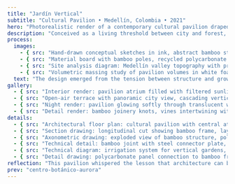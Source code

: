 ```yaml
---
title: "Jardín Vertical"
subtitle: "Cultural Pavilion • Medellín, Colombia • 2021"
hero: "Photorealistic render of a contemporary cultural pavilion draped in vertical gardens, exposed bamboo structure, translucent polycarbonate panels glowing with warm interior light, lush vegetation cascading over terraces, twilight atmosphere with soft lantern-like glow"
description: "Conceived as a living threshold between city and forest, the pavilion becomes both garden and gathering space. Its architecture celebrates biophilia, weaving natural growth into structural clarity. Light and air move freely through porous walls, transforming the building into an urban breathing organism."
process:
  images:
    - { src: "Hand-drawn conceptual sketches in ink, abstract bamboo structures intertwined with greenery, architectural diagrams aesthetic", caption: "Initial concept sketches" }
    - { src: "Material board with bamboo poles, recycled polycarbonate sheets, moss samples, tropical plant leaves, arranged on a studio desk with warm lighting", caption: "Material exploration" }
    - { src: "Site analysis diagram: Medellín valley topography with prevailing wind patterns, solar path overlay, and urban vegetation corridors, graphic architectural style", caption: "Site analysis and solar studies" }
    - { src: "Volumetric massing study of pavilion volumes in white foam models overlaid with green moss, photographed under directional studio light", caption: "Volumetric studies" }
  text: "The design emerged from the tension between structure and growth. Bamboo was chosen for its ecological resilience and cultural resonance, while the vertical gardens softened the tectonic frame. Iterations tested how light filtered through polycarbonate layers, how plants thrived at different heights, and how circulation wrapped itself around courtyards of vegetation."
gallery:
  - { src: "Interior render: pavilion atrium filled with filtered sunlight, bamboo columns rising like forest trunks, hanging ferns and vines overhead, visitors walking through", caption: "Atrium as vertical forest" }
  - { src: "Open-air terrace with panoramic city view, cascading vertical gardens, benches integrated into bamboo lattice, golden afternoon light", caption: "Terrace overlooking Medellín" }
  - { src: "Night render: pavilion glowing softly through translucent walls, vegetation silhouettes against light, people gathering in warm communal spaces", caption: "Pavilion at twilight" }
  - { src: "Detail render: bamboo joinery knots, vines intertwining with structure, tactile close-up under soft daylight", caption: "Bamboo and vegetation detail" }
details:
  - { src: "Architectural floor plan: cultural pavilion with central atrium, shaded terraces, precise linework drawing", caption: "Ground floor plan" }
  - { src: "Section drawing: longitudinal cut showing bamboo frame, layered vegetation walls, and interior circulation paths", caption: "Longitudinal section" }
  - { src: "Axonometric drawing: exploded view of bamboo structure, polycarbonate cladding, and green wall systems", caption: "Exploded axonometric" }
  - { src: "Technical detail: bamboo joint with steel connector plate, precise line drawing", caption: "Bamboo joint detail" }
  - { src: "Technical diagram: irrigation system for vertical gardens, axonometric schematic with labeled pipes and sensors", caption: "Irrigation detail" }
  - { src: "Detail drawing: polycarbonate panel connection to bamboo frame, architectural vector linework", caption: "Polycarbonate assembly detail" }
reflection: "This pavilion whispered the lesson that architecture can be a caretaker. By relinquishing control and letting growth take hold, the building transformed beyond authorship—into a landscape, a habitat, a breathing partner with the city."
prev: "centro-botánico-aurora"
---
```

